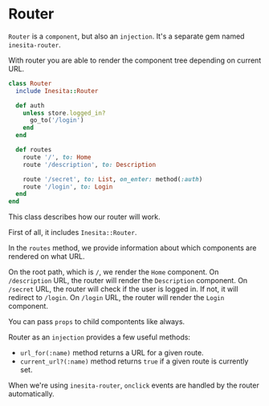 # Router

`Router` is a `component`, but also an `injection`. It's a separate gem named `inesita-router`.

With router you are able to render the component tree depending on current URL.

```ruby
class Router
  include Inesita::Router

  def auth
    unless store.logged_in?
      go_to('/login')
    end
  end

  def routes
    route '/', to: Home
    route '/description', to: Description

    route '/secret', to: List, on_enter: method(:auth)
    route '/login', to: Login
  end
end
```

This class describes how our router will work.

First of all, it includes `Inesita::Router`.

In the `routes` method, we provide information about which components are rendered on what URL.

On the root path, which is `/`, we render the `Home` component.
On `/description` URL, the router will render the `Description` component.
On `/secret` URL, the router will check if the user is logged in. If not, it will redirect to `/login`.
On `/login` URL, the router will render the `Login` component.

You can pass `props` to child compontents like always.

Router as an `injection` provides a few useful methods:

- `url_for(:name)` method returns a URL for a given route.
- `current_url?(:name)` method returns `true` if a given route is currently set.

When we're using `inesita-router`, `onclick` events are handled by the router automatically.
